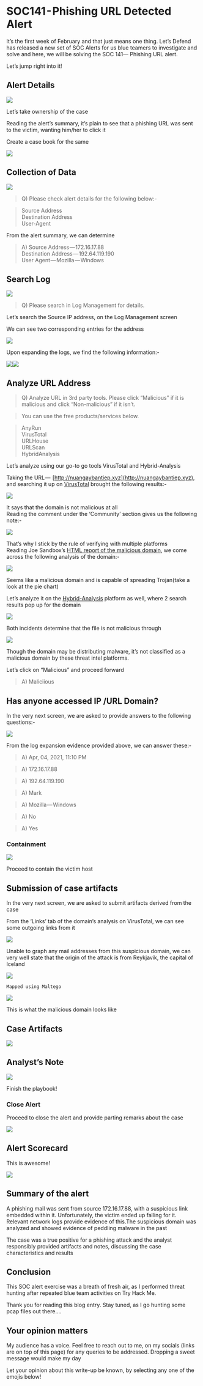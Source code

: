 # SOC141 - Phishing URL Detected Alert

It’s the first week of February and that just means one thing. Let’s Defend has released a new set of SOC Alerts for us blue teamers to investigate and solve and here, we will be solving the SOC 141— Phishing URL alert.

Let’s jump right into it!

## Alert Details

&#x20;                                             ![](https://cdn-images-1.medium.com/max/1000/1\*I3hagubgFizm9KduW\_rNIw.png)

Let’s take ownership of the case

Reading the alert’s summary, it’s plain to see that a phishing URL was sent to the victim, wanting him/her to click it&#x20;

Create a case book for the same

&#x20;                                            ![](https://cdn-images-1.medium.com/max/1000/1\*IhrNdByQYnJR4nNXo3bggQ.png)

## Collection of Data

&#x20;                                            ![](https://cdn-images-1.medium.com/max/1000/1\*IsHsvQjZA8GXI2h7Uy0i4g.png)

> Q) Please check alert details for the following below:-

> Source Address\
> Destination Address\
> User-Agent

From the alert summary, we can determine

> A) Source Address — 172.16.17.88\
> Destination Address — 192.64.119.190\
> User Agent — Mozilla — Windows

## Search Log

&#x20;                                         ![](https://cdn-images-1.medium.com/max/1000/1\*HGoc3dU1RV1gyO96yxm2uA.png)

> Q) Please search in Log Management for details.

Let’s search the Source IP address, on the Log Management screen

We can see two corresponding entries for the address

&#x20;                                           ![](https://cdn-images-1.medium.com/max/1000/1\*1XIgTGtl9Z4B7lzCqjF0dw.png)

Upon expanding the logs, we find the following information:-

&#x20;            ![](https://cdn-images-1.medium.com/max/750/1\*4QHSAEiZaJKDKvWraa2JqA.png)![](https://cdn-images-1.medium.com/max/1000/1\*HxPRdZs3VX7lOxpHRA27xg.png)

## Analyze URL Address

> Q) Analyze URL in 3rd party tools. Please click “Malicious” if it is malicious and click “Non-malicious” if it isn’t.

> You can use the free products/services below.

> AnyRun\
> &#x20;VirusTotal\
> &#x20;URLHouse\
> &#x20;URLScan\
> &#x20;HybridAnalysis

Let’s analyze using our go-to go tools VirusTotal and Hybrid-Analysis

Taking the URL —  [http://nuangaybantiep.xyz](http://nuangaybantiep.xyz), and searching it up on [VirusTotal](https://www.virustotal.com/gui/home/upload) brought the following results:-

&#x20;                                           ![](https://cdn-images-1.medium.com/max/1000/1\*D3wxzA9VSzbU5W6yIUTCDQ.png)

It says that the domain is not malicious at all\
Reading the comment under the ‘Community’ section gives us the following note:-

&#x20;                                          ![](https://cdn-images-1.medium.com/max/1000/1\*L2-yxFa8VtZvpFz9K5Z1kw.png)

That’s why I stick by the rule of verifying with multiple platforms \
Reading Joe Sandbox’s [HTML report of the malicious domain](https://www.joesandbox.com/analysis/785029), we come across the following analysis of the domain:-

&#x20;                                         ![](https://cdn-images-1.medium.com/max/1000/1\*94DRA5w\_3DKkkuvfKIUe1A.png)

Seems like a malicious domain and is capable of spreading Trojan(take a look at the pie chart)

Let’s analyze it on the [Hybrid-Analysis](https://www.hybrid-analysis.com) platform as well, where 2 search results pop up for the domain

&#x20;                                      ![](https://cdn-images-1.medium.com/max/1000/1\*u79cNM368Enx94Q0etOkrQ.png)

Both incidents determine that the file is not malicious through

&#x20;                                   ![](https://cdn-images-1.medium.com/max/1000/1\*7HvuCLfgg9fzzzSrGmhYoQ.png)

Though the domain may be distributing malware, it’s not classified as a malicious domain by these threat intel platforms.

Let’s click on “Malicious” and proceed forward

> A) Maliciious

## Has anyone accessed IP /URL Domain?

In the very next screen, we are asked to provide answers to the following questions:-

&#x20;                                         ![](https://cdn-images-1.medium.com/max/1000/1\*uziesTQ07YN7r96NKZoKsA.png)

From the log expansion evidence provided above, we can answer these:-

> A) Apr, 04, 2021, 11:10 PM

> A) 172.16.17.88

> A) 192.64.119.190

> A) Mark

> A) Mozilla — Windows

> A) No

> A) Yes

### Containment

&#x20;                                                   ![](https://cdn-images-1.medium.com/max/1000/1\*HuvlujUgS7l6-zeRt\_C5CA.png)

Proceed to contain the victim host

## Submission of case artifacts

In the very next screen, we are asked to submit artifacts derived from the case

From the ‘Links’ tab of the domain’s analysis on VirusTotal, we can see some outgoing links from it

&#x20;                                              ![](https://cdn-images-1.medium.com/max/1000/1\*ItuiouEHmNqculVc56aqxw.png)

Unable to graph any mail addresses from this suspicious domain, we can very well state that the origin of the attack is from Reykjavik, the capital of Iceland

&#x20;                                            ![](https://cdn-images-1.medium.com/max/1000/1\*MherfU5aBFUIHfXLsIMUww.png)

&#x20;                                                     `Mapped using Maltego`                                    &#x20;

&#x20;                                          &#x20;

&#x20;                                          ![](https://cdn-images-1.medium.com/max/1000/1\*xZIv5OG0mX3l9asIgRo5Sg.png)

This is what the malicious domain looks like

## Case Artifacts

&#x20;                                               ![](https://cdn-images-1.medium.com/max/1000/1\*fQ\_K5wZ9w5IoLJr7n6urBw.png)

## Analyst’s Note

&#x20;                                           ![](https://cdn-images-1.medium.com/max/1000/1\*lXaKfnPcEQJtGsX-cpQMpw.png)

Finish the playbook!

### Close Alert

Proceed to close the alert and provide parting remarks about the case

&#x20;                                          ![](https://cdn-images-1.medium.com/max/1000/1\*UrXY4s9b0PgIBD0VW2HYDQ.png)

## Alert Scorecard

This is awesome!

&#x20;                                          ![](https://cdn-images-1.medium.com/max/1000/1\*UwZqN6T6f9jdrq\_FCU\_XEQ.png)

## S**ummary of the alert**

A phishing mail was sent from source 172.16.17.88, with a suspicious link embedded within it. Unfortunately, the victim ended up falling for it. Relevant network logs provide evidence of this.The suspicious domain was analyzed and showed evidence of peddling malware in the past

The case was a true positive for a phishing attack and the analyst responsibly provided artifacts and notes, discussing the case characteristics and results

## Conclusion

This SOC alert exercise was a breath of fresh air, as I performed threat hunting after repeated blue team activities on Try Hack Me.

Thank you for reading this blog entry. Stay tuned, as I go hunting some pcap files out there….

## Your opinion matters

My audience has a voice. Feel free to reach out to me, on my socials (links are on top of this page) for any queries to be addressed. Dropping a sweet message would make my day

Let your opinion about this write-up be known, by selecting any one of the emojis below!
